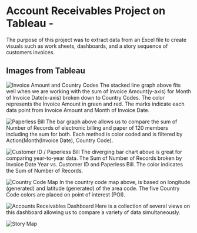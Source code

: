 # Account Receivables Project on Tableau -

The purpose of this project was to extract data from an Excel file to create visuals such as work sheets, dashboards, and a story sequence of customers invoices. 

## Images from Tableau   

![Invoice Amount and Country Codes](screenshots/image-one.png)
The stacked line graph above fits well when we are working with the sum of Invoice Amount(y-axis) for Month of Invoice Date(x-axis) broken down to Country Codes. The color represents the Invoice Amount in green and red. The marks indicate each data point from Invoice Amount and Month of Invoice Date.

![Paperless Bill](screenshots/image-two.png)
The bar graph above allows us to compare the sum of Number of Records of electronic billing and paper of 120 members including the sum for both. Each method is color coded and is filtered by Action(Month(Invoice Date), Country Code). 

![Customer ID / Paperless Bill](screenshots/image-three.png)
The diverging bar chart above is great for comparing year-to-year data. The Sum of Number of Records broken by Invoice Date Year vs. Customer ID and Paperless Bill. The color indicates the Sum of Number of Records.

![Country Code Map](screenshots/image-four.png)
In the country code map above, is based on longitude (generated) and latitude (generated) of the area code. The five Country Code colors are placed on point of interest (POI). 

![Accounts Receivables Dashboard](screenshots/image-five.png)
Here is a collection of several views on this dashboard allowing us to compare a variety of data simultaneously. 

![Story Map](screenshots/image-six.png)
